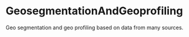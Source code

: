 # GeosegmentationAndGeoprofiling
Geo segmentation and geo profiling based on data from many sources.
